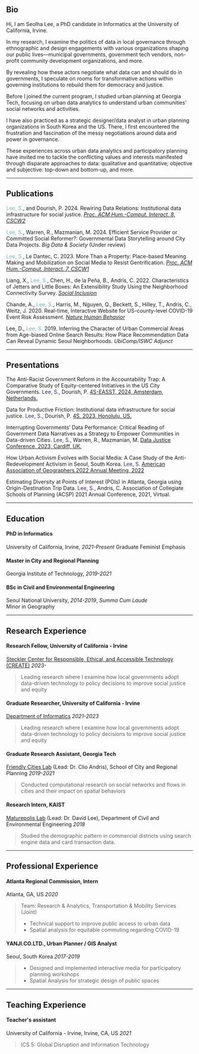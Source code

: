 ## Bio

Hi, I am Seolha Lee, a PhD candidate in Informatics at the University of California, Irvine.   

In my research, I examine the politics of data in local governance through ethnographic and design engagements with various organizations shaping our public lives—municipal governments, government tech vendors, non-profit community development organizations, and more. 

By revealing how these actors negotiate what data can and should do in governments, I speculate on rooms for transformative actions within governing institutions to rebuild them for democracy and justice. 

<!-- **I look at **data-driven decision-support systems and knowledge infrastructure in urban governance**. In the realm of wicked data, where big data analytics and community mapping happen at the same time, how can we represent the voices of different social groups truthfully and equally through data? What kinds of negotiations and compromises happen in the data-driven decision-making processes? 

Leveraging mixed methods, I pursue ways to make the decision-making processes more _democratic and just_, by **designing information systems** for collaborative sense-making and community-centered data science.-->

Before I joined the current program, I studied urban planning at Georgia Tech, focusing on urban data analytics to understand urban communities' social networks and activities. 

I have also practiced as a strategic designer/data analyst in urban planning organizations in South Korea and the US. There, I first encountered the frustration and fascination of the messy negotiations around data and power in governance. 

These experiences across urban data analytics and participatory planning have invited me to tackle the conflicting values and interests manifested through disparate approaches to data: qualitative and quantitative; objective and subjective: top-down and bottom-up, and more.   

---

## Publications 

<span style="color:#77B5B6">Lee, S.</span>, and Dourish, P. 2024. Rewiring Data Relations: Institutional data infrastructure for social justice. *[Proc. ACM Hum.-Comput. Interact. 8, CSCW2](https://dl.acm.org/doi/10.1145/3686959)* 

<span style="color:#77B5B6">Lee, S.</span>, Warren, R., Mazmanian, M. 2024. Efficient Service Provider or Committed Social Reformer?: Governmental Data Storytelling around City Data Projects. *Big Data & Society* (Under review) 

<span style="color:#77B5B6">Lee, S.</span>, Le Dantec, C. 2023. More Than a Property: Place-based Meaning Making and Mobilization on Social Media to Resist Gentrification. *[Proc. ACM Hum.-Comput. Interact. 7, CSCW1](/pdf/V7cscw075-lee.pdf)*

Liang, X., <span style="color:#77B5B6">Lee, S.</span>, Chen, H., de la Peña, B., Andris, C. 2022. Characteristics of Jetters and Little Boxes: An Extensibility Study Using the Neighborhood Connectivity Survey. *[Social Inclusion](https://www.cogitatiopress.com/socialinclusion/article/view/5366)*

Chande, A., <span style="color:#77B5B6">Lee, S.</span>, Harris, M., Nguyen, Q., Beckett, S., Hilley, T., Andris, C., Weitz, J. 2020. Real-time, Interactive Website for US-county-level COVID-19 Event Risk Assessment. *[Nature Human Behavior](https://www.nature.com/articles/s41562-020-01000-9.epdf?sharing_token=N76iQiJi4MMfZlgL5CzCmtRgN0jAjWel9jnR3ZoTv0MxoMi5KsUayERBHA5eSMONUMN2Q6hJuJwlPGsZt-vBiiTQs7sU1kIpVKm93HyoihgBoBkEvityJyAIQvURfffqrG5TWZSQjM5tYqbOJq9hlmo1Qp5wJ1QsxhnVMRp60AU%3D)*

Lee, D., <span style="color:#77B5B6">Lee, S.</span> 2019. Inferring the Character of Urban Commercial Areas from Age-biased Online Search Results: How Place Recommendation Data Can Reveal Dynamic Seoul Neighborhoods. *UbiComp/ISWC Adjunct*



---

## Presentations

The Anti-Racist Government Reform in the Accountability Trap: A Comparative Study of Equity-centered Initiatives in the US City Governments. 
<span style="color:#3d2478">Lee, S.</span>, Dourish, P. [4S-EASST, 2024, Amsterdam, Netherlands.](https://www.easst4s2024.net/) 

Data for Productive Friction: Institutional data infrastructure for social justice.
<span style="color:#3d2478">Lee, S.</span>, Dourish, P. [4S, 2023, Honolulu, US.](https://4sonline.org/4s_2023_honolulu.php) 

Interrupting Governments’ Data Performance: Critical Reading of Government Data Narratives as a Strategy to Empower Communities in Data-driven Cities.
<span style="color:#3d2478">Lee, S.</span>, Warren, R., Mazmanian, M. [Data Justice Conference, 2023, Cardiff, UK.](https://datajusticelab.org/data-justice-2023-conference-programme/)

How Urban Activism Evolves with Social Media: A Case Study of the Anti-Redevelopment Activism in Seoul, South Korea.
<span style="color:#3d2478">Lee, S.</span>
[American Association of Geographers 2022 Annual Meeting, 2022](https://aag-annualmeeting.secure-platform.com/a/gallery/rounds/27/details/13592)

Estimating Diversity at Points of Interest (POIs) in Atlanta, Georgia using Origin-Destination Trip Data. <span style="color:#3d2478">Lee, S.</span>, Andris, C. Association of Collegiate Schools of Planning (ACSP) 2021 Annual Conference, 2021, Virtual. 

<!-- **Characteristics of Individuals with Global, Local or Glocal Connectivity Patterns** 
Liang, X., <span style="color:#3d2478">Lee, S.</span>, Andris, C., Chen, H., and De La Pena, B.  
North American Meetings of the Regional Science Association International, November, 2020     -->


---

## Education

#### PhD in Informatics 
University of California, Irvine, _2021-Present_
Graduate Feminist Emphasis
#### Master in City and Regional Planning
Georgia Institute of Technology, _2019-2021_   
#### BSc in Civil and Environmental Engineering
Seoul National University, _2014-2019_, _Summa Cum Laude_  
Minor in Geography


---

## Research Experience

####  Research Fellow, University of California - Irvine  
[Steckler Center for Responsible, Ethical, and Accessible Technology (CREATE)](https://create.ics.uci.edu/) _2023-_   
> Leading research where I examine how local governments adopt data-driven technology to policy decisions to improve social justice and equity

####  Graduate Researcher, University of California - Irvine  
[Department of Informatics](https://www.informatics.uci.edu/grad/phd-informatics/) _2021-2023_   
> Leading research where I examine how local governments adopt data-driven technology to policy decisions to improve social justice and equity  

####  Graduate Research Assistant, Georgia Tech  
[Friendly Cities Lab](http://friendlycities.gatech.edu/) (Lead: Dr. Clio Andris), School of City and Regional Planning _2019-2021_   
> Conducted computational research on social networks and flows in cities and their impact on spatial behaviors  

#### Research Intern, KAIST
[Maturepolis Lab](https://maturepolis.com/) (Lead: Dr. David Lee), Department of Civil and Environmental Engineering _2018_ 
> Studied the demographic pattern in commercial districts using search engine data and card transaction data. 

---

## Professional Experience 

<!-- **#### San Francisco Planning Department, Intern
San Francisco, CA, US _2022_
> Team: Community Equity Division 
> - Developed a prototype of San Francisco Neighborhood Profiles (interactive dashboard)
> - Led the project managing inter-departmental communication and design processes --> 

#### Atlanta Regional Commission, Intern
Atlanta, GA, US _2020_
> Team: Research & Analytics, Transportation & Mobility Services (Joint)
> - Technical support to improve public access to urban data
> - Spatial analysis for equitable commuting regarding COVID-19  

#### YANJI.CO.LTD., Urban Planner / GIS Analyst
Seoul, South Korea _2017-2019_
> - Designed and implemented interactive media for participatory planning workshops   
> - Spatial Analysis for strategic design of public spaces  

---

## Teaching Experience 

#### Teacher's assistant
University of California - Irvine, Irvine, CA, US _2021_
> ICS 5: Global Disruption and Information Technology 

